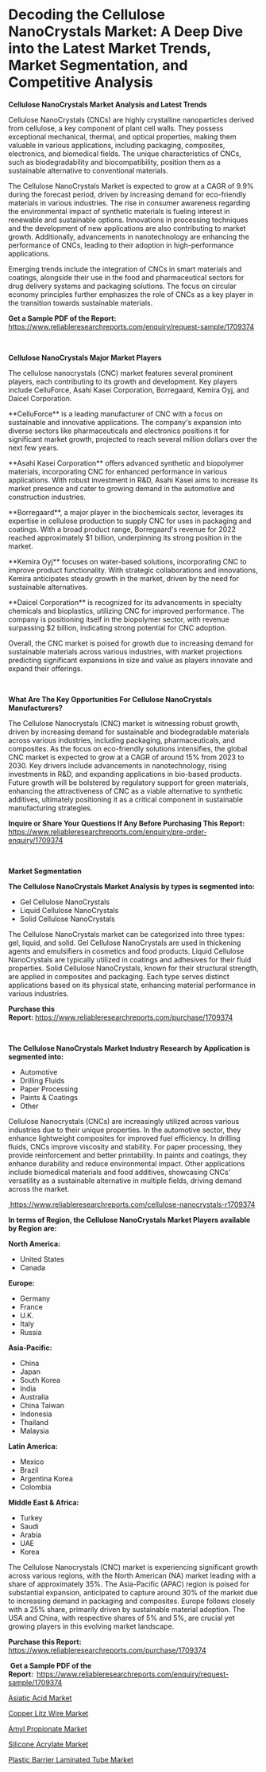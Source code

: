 <p><h1>Decoding the Cellulose NanoCrystals Market: A Deep Dive into the Latest Market Trends, Market Segmentation, and Competitive Analysis</h1></p><p><strong>Cellulose NanoCrystals Market Analysis and Latest Trends</strong></p>
<p><p>Cellulose NanoCrystals (CNCs) are highly crystalline nanoparticles derived from cellulose, a key component of plant cell walls. They possess exceptional mechanical, thermal, and optical properties, making them valuable in various applications, including packaging, composites, electronics, and biomedical fields. The unique characteristics of CNCs, such as biodegradability and biocompatibility, position them as a sustainable alternative to conventional materials.</p><p>The Cellulose NanoCrystals Market is expected to grow at a CAGR of 9.9% during the forecast period, driven by increasing demand for eco-friendly materials in various industries. The rise in consumer awareness regarding the environmental impact of synthetic materials is fueling interest in renewable and sustainable options. Innovations in processing techniques and the development of new applications are also contributing to market growth. Additionally, advancements in nanotechnology are enhancing the performance of CNCs, leading to their adoption in high-performance applications. </p><p>Emerging trends include the integration of CNCs in smart materials and coatings, alongside their use in the food and pharmaceutical sectors for drug delivery systems and packaging solutions. The focus on circular economy principles further emphasizes the role of CNCs as a key player in the transition towards sustainable materials.</p></p>
<p><strong>Get a Sample PDF of the Report:&nbsp;</strong> <a href="https://www.reliableresearchreports.com/enquiry/request-sample/1709374?utm_campaign=16&utm_medium=2&utm_source=Github&utm_content=ia&utm_term=01042025&utm_id=cellulose-nanocrystals">https://www.reliableresearchreports.com/enquiry/request-sample/1709374</a></p>
<p>&nbsp;</p>
<p><strong>Cellulose NanoCrystals Major Market Players</strong></p>
<p><p>The cellulose nanocrystals (CNC) market features several prominent players, each contributing to its growth and development. Key players include CelluForce, Asahi Kasei Corporation, Borregaard, Kemira Oyj, and Daicel Corporation.</p><p>**CelluForce** is a leading manufacturer of CNC with a focus on sustainable and innovative applications. The company's expansion into diverse sectors like pharmaceuticals and electronics positions it for significant market growth, projected to reach several million dollars over the next few years. </p><p>**Asahi Kasei Corporation** offers advanced synthetic and biopolymer materials, incorporating CNC for enhanced performance in various applications. With robust investment in R&D, Asahi Kasei aims to increase its market presence and cater to growing demand in the automotive and construction industries.</p><p>**Borregaard**, a major player in the biochemicals sector, leverages its expertise in cellulose production to supply CNC for uses in packaging and coatings. With a broad product range, Borregaard's revenue for 2022 reached approximately $1 billion, underpinning its strong position in the market.</p><p>**Kemira Oyj** focuses on water-based solutions, incorporating CNC to improve product functionality. With strategic collaborations and innovations, Kemira anticipates steady growth in the market, driven by the need for sustainable alternatives.</p><p>**Daicel Corporation** is recognized for its advancements in specialty chemicals and bioplastics, utilizing CNC for improved performance. The company is positioning itself in the biopolymer sector, with revenue surpassing $2 billion, indicating strong potential for CNC adoption.</p><p>Overall, the CNC market is poised for growth due to increasing demand for sustainable materials across various industries, with market projections predicting significant expansions in size and value as players innovate and expand their offerings.</p></p>
<p>&nbsp;</p>
<p><strong>What Are The Key Opportunities For Cellulose NanoCrystals Manufacturers?</strong></p>
<p><p>The Cellulose Nanocrystals (CNC) market is witnessing robust growth, driven by increasing demand for sustainable and biodegradable materials across various industries, including packaging, pharmaceuticals, and composites. As the focus on eco-friendly solutions intensifies, the global CNC market is expected to grow at a CAGR of around 15% from 2023 to 2030. Key drivers include advancements in nanotechnology, rising investments in R&D, and expanding applications in bio-based products. Future growth will be bolstered by regulatory support for green materials, enhancing the attractiveness of CNC as a viable alternative to synthetic additives, ultimately positioning it as a critical component in sustainable manufacturing strategies.</p></p>
<p><strong>Inquire or Share Your Questions If Any Before Purchasing This Report:</strong> <a href="https://www.reliableresearchreports.com/enquiry/pre-order-enquiry/1709374?utm_campaign=16&utm_medium=2&utm_source=Github&utm_content=ia&utm_term=01042025&utm_id=cellulose-nanocrystals">https://www.reliableresearchreports.com/enquiry/pre-order-enquiry/1709374</a></p>
<p>&nbsp;</p>
<p><strong>Market Segmentation</strong></p>
<p><strong>The Cellulose NanoCrystals Market Analysis by types is segmented into:</strong></p>
<p><ul><li>Gel Cellulose NanoCrystals</li><li>Liquid Cellulose NanoCrystals</li><li>Solid Cellulose NanoCrystals</li></ul></p>
<p><p>The Cellulose NanoCrystals market can be categorized into three types: gel, liquid, and solid. Gel Cellulose NanoCrystals are used in thickening agents and emulsifiers in cosmetics and food products. Liquid Cellulose NanoCrystals are typically utilized in coatings and adhesives for their fluid properties. Solid Cellulose NanoCrystals, known for their structural strength, are applied in composites and packaging. Each type serves distinct applications based on its physical state, enhancing material performance in various industries.</p></p>
<p><strong>Purchase this Report:&nbsp;</strong><a href="https://www.reliableresearchreports.com/purchase/1709374?utm_campaign=16&utm_medium=2&utm_source=Github&utm_content=ia&utm_term=01042025&utm_id=cellulose-nanocrystals">https://www.reliableresearchreports.com/purchase/1709374</a></p>
<p>&nbsp;</p>
<p><strong>The Cellulose NanoCrystals Market Industry Research by Application is segmented into:</strong></p>
<p><ul><li>Automotive</li><li>Drilling Fluids</li><li>Paper Processing</li><li>Paints & Coatings</li><li>Other</li></ul></p>
<p><p>Cellulose Nanocrystals (CNCs) are increasingly utilized across various industries due to their unique properties. In the automotive sector, they enhance lightweight composites for improved fuel efficiency. In drilling fluids, CNCs improve viscosity and stability. For paper processing, they provide reinforcement and better printability. In paints and coatings, they enhance durability and reduce environmental impact. Other applications include biomedical materials and food additives, showcasing CNCs' versatility as a sustainable alternative in multiple fields, driving demand across the market.</p></p>
<p><a href="https://www.reliableresearchreports.com/cellulose-nanocrystals-r1709374?utm_campaign=16&utm_medium=2&utm_source=Github&utm_content=ia&utm_term=01042025&utm_id=cellulose-nanocrystals">&nbsp;https://www.reliableresearchreports.com/cellulose-nanocrystals-r1709374</a></p>
<p><strong>In terms of Region, the Cellulose NanoCrystals Market Players available by Region are:</strong></p>
<p>
    <p> <strong> North America: </strong>
        <ul>
            <li>United States</li>
            <li>Canada</li>
        </ul>
        </p> 
    <p> <strong> Europe: </strong>
        <ul>
            <li>Germany</li>
            <li>France</li>
            <li>U.K.</li>
            <li>Italy</li>
            <li>Russia</li>
        </ul>
        </p> 
    <p> <strong> Asia-Pacific: </strong>
        <ul>
            <li>China</li>
            <li>Japan</li>
            <li>South Korea</li>
            <li>India</li>
            <li>Australia</li>
            <li>China Taiwan</li>
            <li>Indonesia</li>
            <li>Thailand</li>
            <li>Malaysia</li>
        </ul>
        </p> 
    <p> <strong> Latin America: </strong>
        <ul>
            <li>Mexico</li>
            <li>Brazil</li>
            <li>Argentina Korea</li>
            <li>Colombia</li>
        </ul>
        </p> 
    <p> <strong> Middle East & Africa: </strong>
        <ul>
            <li>Turkey</li>
            <li>Saudi</li>
            <li>Arabia</li>
            <li>UAE</li>
            <li>Korea</li>
        </ul>
    </p>
    </p>
<p><p>The Cellulose Nanocrystals (CNC) market is experiencing significant growth across various regions, with the North American (NA) market leading with a share of approximately 35%. The Asia-Pacific (APAC) region is poised for substantial expansion, anticipated to capture around 30% of the market due to increasing demand in packaging and composites. Europe follows closely with a 25% share, primarily driven by sustainable material adoption. The USA and China, with respective shares of 5% and 5%, are crucial yet growing players in this evolving market landscape.</p></p>
<p><strong>Purchase this Report: </strong><a href="https://www.reliableresearchreports.com/purchase/1709374?utm_campaign=16&utm_medium=2&utm_source=Github&utm_content=ia&utm_term=01042025&utm_id=cellulose-nanocrystals">https://www.reliableresearchreports.com/purchase/1709374</a></p>
<p>&nbsp;<strong>Get a Sample PDF of the Report:&nbsp;&nbsp;</strong><a href="https://www.reliableresearchreports.com/enquiry/request-sample/1709374?utm_campaign=16&utm_medium=2&utm_source=Github&utm_content=ia&utm_term=01042025&utm_id=cellulose-nanocrystals">https://www.reliableresearchreports.com/enquiry/request-sample/1709374</a></p>
<p><strong></strong></p>
<p><p><a href="https://github.com/cachaskluwe/Market-Research-Report-List-1/blob/main/asiatic-acid-market.md?utm_campaign=16&utm_medium=2&utm_source=Github&utm_content=ia&utm_term=01042025&utm_id=cellulose-nanocrystals">Asiatic Acid Market</a></p><p><a href="https://github.com/thanenegenqa/Market-Research-Report-List-1/blob/main/copper-litz-wire-market.md?utm_campaign=16&utm_medium=2&utm_source=Github&utm_content=ia&utm_term=01042025&utm_id=cellulose-nanocrystals">Copper Litz Wire Market</a></p><p><a href="https://github.com/cezilfinerv9/Market-Research-Report-List-1/blob/main/amyl-propionate-market.md?utm_campaign=16&utm_medium=2&utm_source=Github&utm_content=ia&utm_term=01042025&utm_id=cellulose-nanocrystals">Amyl Propionate Market</a></p><p><a href="https://github.com/mehakmiamid1/Market-Research-Report-List-1/blob/main/silicone-acrylate-market.md?utm_campaign=16&utm_medium=2&utm_source=Github&utm_content=ia&utm_term=01042025&utm_id=cellulose-nanocrystals">Silicone Acrylate Market</a></p><p><a href="https://github.com/lelkohydesyj/Market-Research-Report-List-1/blob/main/plastic-barrier-laminated-tube-market.md?utm_campaign=16&utm_medium=2&utm_source=Github&utm_content=ia&utm_term=01042025&utm_id=cellulose-nanocrystals">Plastic Barrier Laminated Tube Market</a></p></p>